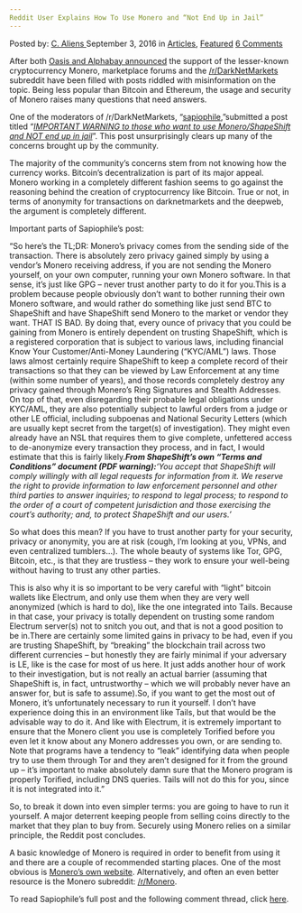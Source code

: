 ```yaml
---
Reddit User Explains How To Use Monero and “Not End Up in Jail”
---
```

<article class="post-listing post-15317 post type-post status-publish format-standard has-post-thumbnail hentry category-deepdot-news tag-explains tag-jail tag-monero tag-reddit tag-user">
    <div class="post-inner">
    <p class="post-meta">
    <span>Posted by: <a href="https://www.deepdotweb.com/author/caliens/" title="">C. Aliens </a></span>
    <span>September 3, 2016</span>
    <span>in <a href="https://www.deepdotweb.com/category/articles/" rel="category tag">Articles</a>, <a href="https://www.deepdotweb.com/category/deepdot-news/" rel="category tag">Featured</a></span>
    <span><a href="https://www.deepdotweb.com/2016/09/03/reddit-user-explains-use-monero-not-end-jail/#comments">6 Comments</a></span>
    </p>
    <div class="clear"></div>
    <div class="entry">
    <p>After both <a href="https://www.deepdotweb.com/2016/08/23/alphabay-oasis-markets-begin-accepting-monero-payments/">Oasis and Alphabay announced</a> the support of the lesser-known cryptocurrency Monero, marketplace forums and the <a href="https://www.reddit.com/r/darknetmarkets/">/r/DarkNetMarkets</a> subreddit have been filled with posts riddled with misinformation on the topic. Being less popular than Bitcoin and Ethereum, the usage and security of Monero raises many questions that need answers.</p>
    <p>One of the moderators of /r/DarkNetMarkets, “<a href="https://m.reddit.com/u/sapiophile">sapiophile</a>,”submitted a post titled “<a href="https://m.reddit.com/r/DarkNetMarkets/comments/4zf25q/important_warning_to_those_who_want_to_use/?utm_source=mweb_redirect&amp;compact=true"><em>IMPORTANT WARNING to those who want to use Monero/ShapeShift and NOT end up in jail</em></a>”. This post unsurprisingly clears up many of the concerns brought up by the community.</p>
    <p>The majority of the community’s concerns stem from not knowing how the currency works. Bitcoin’s decentralization is part of its major appeal. Monero working in a completely different fashion seems to go against the reasoning behind the creation of cryptocurrency like Bitcoin. True or not, in terms of anonymity for transactions on darknetmarkets and the deepweb, the argument is completely different.</p>
    <p>Important parts of Sapiophile’s post:</p>
    <p>“So here&#8217;s the TL;DR: Monero&#8217;s privacy comes from the sending side of the transaction. There is absolutely zero privacy gained simply by using a vendor&#8217;s Monero receiving address, if you are not sending the Monero yourself, on your own computer, running your own Monero software. In that sense, it&#8217;s just like GPG &#8211; never trust another party to do it for you.This is a problem because people obviously don&#8217;t want to bother running their own Monero software, and would rather do something like just send BTC to ShapeShift and have ShapeShift send Monero to the market or vendor they want. THAT IS BAD. By doing that, every ounce of privacy that you could be gaining from Monero is entirely dependent on trusting ShapeShift, which is a registered corporation that is subject to various laws, including financial Know Your Customer/Anti-Money Laundering (&#8220;KYC/AML&#8221;) laws. Those laws almost certainly require ShapeShift to keep a complete record of their transactions so that they can be viewed by Law Enforcement at any time (within some number of years), and those records completely destroy any privacy gained through Monero&#8217;s Ring Signatures and Stealth Addresses. On top of that, even disregarding their probable legal obligations under KYC/AML, they are also potentially subject to lawful orders from a judge or other LE official, including subpoenas and National Security Letters (which are usually kept secret from the target(s) of investigation). They might even already have an NSL that requires them to give complete, unfettered access to de-anonymize every transaction they process, and in fact, I would estimate that this is fairly likely.<strong><em>From ShapeShift&#8217;s own &#8220;Terms and Conditions&#8221; document (PDF warning):</em></strong><em>‘You accept that ShapeShift will comply willingly with all legal requests for information from it. We reserve the right to provide information to law enforcement personnel and other third parties to answer inquiries; to respond to legal process; to respond to the order of a court of competent jurisdiction and those exercising the court’s authority; and, to protect ShapeShift and our users.’</em></p>
    <p>So what does this mean? If you have to trust another party for your security, privacy or anonymity, you are at risk (cough, I&#8217;m looking at you, VPNs, and even centralized tumblers&#8230;). The whole beauty of systems like Tor, GPG, Bitcoin, etc., is that they are trustless &#8211; they work to ensure your well-being without having to trust any other parties.</p>
    <p>This is also why it is so important to be very careful with &#8220;light&#8221; bitcoin wallets like Electrum, and only use them when they are very well anonymized (which is hard to do), like the one integrated into Tails. Because in that case, your privacy is totally dependent on trusting some random Electrum server(s) not to snitch you out, and that is not a good position to be in.There are certainly some limited gains in privacy to be had, even if you are trusting ShapeShift, by &#8220;breaking&#8221; the blockchain trail across two different currencies &#8211; but honestly they are fairly minimal if your adversary is LE, like is the case for most of us here. It just adds another hour of work to their investigation, but is not really an actual barrier (assuming that ShapeShift is, in fact, untrustworthy &#8211; which we will probably never have an answer for, but is safe to assume).So, if you want to get the most out of Monero, it&#8217;s unfortunately necessary to run it yourself. I don&#8217;t have experience doing this in an environment like Tails, but that would be the advisable way to do it. And like with Electrum, it is extremely important to ensure that the Monero client you use is completely Torified before you even let it know about any Monero addresses you own, or are sending to. Note that programs have a tendency to &#8220;leak&#8221; identifying data when people try to use them through Tor and they aren&#8217;t designed for it from the ground up &#8211; it&#8217;s important to make absolutely damn sure that the Monero program is properly Torified, including DNS queries. Tails will not do this for you, since it is not integrated into it.”</p>
    <p>So, to break it down into even simpler terms: you are going to have to run it yourself. A major deterrent keeping people from selling coins directly to the market that they plan to buy from. Securely using Monero relies on a similar principle, the Reddit post concludes.</p>
    <p>A basic knowledge of Monero is required in order to benefit from using it and there are a couple of recommended starting places. One of the most obvious is <a href="https://getmonero.org/home">Monero’s own website</a>. Alternatively, and often an even better resource is the Monero subreddit: <a href="https://www.reddit.com/r/Monero/">/r/Monero</a>.</p>
    <p>To read Sapiophile’s full post and the following comment thread, click <a href="https://m.reddit.com/r/DarkNetMarkets/comments/4zf25q/important_warning_to_those_who_want_to_use/?utm_source=mweb_redirect&amp;compact=true">here</a>.</p>
    </div>
    <span style="display:none"><a href="https://www.deepdotweb.com/tag/explains/" rel="tag">explains</a> <a href="https://www.deepdotweb.com/tag/jail/" rel="tag">jail</a> <a href="https://www.deepdotweb.com/tag/monero/" rel="tag">monero</a> <a href="https://www.deepdotweb.com/tag/reddit/" rel="tag">reddit</a> <a href="https://www.deepdotweb.com/tag/user/" rel="tag">user</a></span> <span style="display:none" class="updated">2016-09-03</span>
    <div style="display:none" class="vcard author" itemprop="author" itemscope itemtype="http://schema.org/Person"><strong class="fn" itemprop="name"><a href="https://www.deepdotweb.com/author/caliens/" title="Posts by C. Aliens" rel="author">C. Aliens</a></strong></div>
    </div>
</article>

